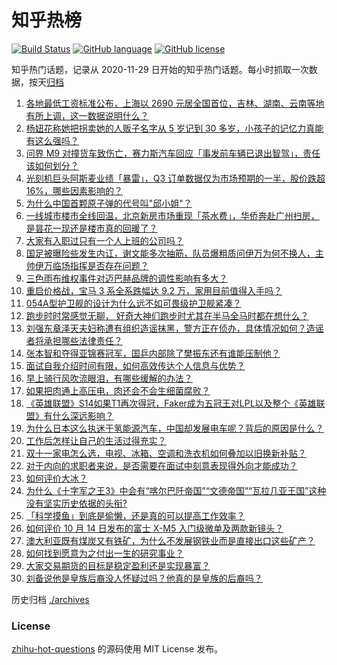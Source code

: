 # 知乎热榜
[![Build Status](https://github.com/ToWeLong/zhihu-hot-questions/workflows/CI/badge.svg)](https://github.com/ToWeLong/zhihu-hot-questions/actions)
[![GitHub language](https://img.shields.io/badge/language-golang-orange.svg)](https://golang.org/)
[![GitHub license](https://img.shields.io/github/license/ToWeLong/zhihu-hot-questions)](https://github.com/ToWeLong/zhihu-hot-questions/blob/main/LICENSE)

知乎热门话题，记录从 2020-11-29 日开始的知乎热门话题。每小时抓取一次数据，按天[归档](./archives)

<!-- BEGIN -->

1. [各地最低工资标准公布，上海以 2690 元居全国首位，吉林、湖南、云南等地有所上调，这一数据说明什么？](https://www.zhihu.com/question/1023421471)
1. [杨妞花称她把拐卖她的人贩子名字从 5 岁记到 30 多岁，小孩子的记忆力真能有这么强吗？](https://www.zhihu.com/question/817400910)
1. [问界 M9 对撞货车致伤亡，赛力斯汽车回应「事发前车辆已退出智驾」，责任该如何划分？](https://www.zhihu.com/question/896064237)
1. [光刻机巨头阿斯麦业绩「暴雷」，Q3 订单数据仅为市场预期的一半，股价跌超 16%，哪些因素影响的？](https://www.zhihu.com/question/1026035593)
1. [为什么中国首颗原子弹的代号叫"邱小姐"？](https://www.zhihu.com/question/470564803)
1. [一线城市楼市全线回温，北京新房市场重现「茶水费」，华侨奔赴广州扫房，是昙花一现还是楼市真的回暖了？](https://www.zhihu.com/question/1025200761)
1. [大家有入职过只有一个人上班的公司吗？](https://www.zhihu.com/question/458895984)
1. [国足被曝险些发生内讧，谢文能多次抽筋，队员爆粗质问伊万为何不换人，主帅伊万临场指挥是否存在问题？](https://www.zhihu.com/question/1056360555)
1. [三色雨布维权事件对迈巴赫品牌的调性影响有多大？](https://www.zhihu.com/question/991045537)
1. [重启价格战，宝马 3 系全系跌幅达 9.2 万，家用目前值得入手吗？](https://www.zhihu.com/question/864609699)
1. [054A型护卫舰的设计为什么远不如可畏级护卫舰紧凑？](https://www.zhihu.com/question/666443756)
1. [跑步时时常感觉无聊， 好奇大神们跑步时尤其在半马全马时都在想什么？](https://www.zhihu.com/question/661747237)
1. [刘强东章泽天夫妇称遭有组织造谣抹黑，警方正在侦办，具体情况如何？造谣者将承担哪些法律责任？](https://www.zhihu.com/question/1021575791)
1. [张本智和夺得亚锦赛冠军，国乒内部除了樊振东还有谁能压制他？](https://www.zhihu.com/question/898928414)
1. [面试自我介绍时间有限，如何高效传达个人信息与优势？](https://www.zhihu.com/question/668857157)
1. [早上骑行风吹流眼泪，有哪些缓解的办法？](https://www.zhihu.com/question/800338919)
1. [如果把肉通上高压电，肉还会不会生细菌腐败？](https://www.zhihu.com/question/646357797)
1. [《英雄联盟》S14如果T1再次得冠，Faker成为五冠王对LPL以及整个《英雄联盟》有什么深远影响？](https://www.zhihu.com/question/863323746)
1. [为什么日本这么执迷于氢能源汽车，中国却发展电车呢？背后的原因是什么？](https://www.zhihu.com/question/878545606)
1. [工作后怎样让自己的生活过得充实？](https://www.zhihu.com/question/757861435)
1. [双十一家电怎么选，电视、冰箱、空调和洗衣机如何叠加以旧换新补贴？](https://www.zhihu.com/question/948773869)
1. [对于内向的求职者来说，是否需要在面试中刻意表现得外向才能成功？](https://www.zhihu.com/question/668869095)
1. [如何评价大冰？](https://www.zhihu.com/question/21921783)
1. [为什么《十字军之王3》中会有“喀尔巴阡帝国”“文德帝国”“瓦拉几亚王国”这种没有坚实历史依据的头衔?](https://www.zhihu.com/question/853069224)
1. [「科学摸鱼」到底是偷懒，还是真的可以提高工作效率？](https://www.zhihu.com/question/789437876)
1. [如何评价 10 月 14 日发布的富士 X-M5 入门级微单及两款新镜头？](https://www.zhihu.com/question/799380131)
1. [澳大利亚既有煤炭又有铁矿，为什么不发展钢铁业而是直接出口这些矿产？](https://www.zhihu.com/question/22422028)
1. [如何找到愿意为之付出一生的研究事业？](https://www.zhihu.com/question/870573710)
1. [大家交易期货的目标是稳定盈利还是实现暴富？](https://www.zhihu.com/question/679605402)
1. [刘备说他是皇族后裔没人怀疑过吗？他真的是皇族的后裔吗？](https://www.zhihu.com/question/24752878)

<!-- END -->

历史归档 [./archives](./archives)


### License
[zhihu-hot-questions](https://github.com/towelong/zhihu-hot-questions) 的源码使用 MIT License 发布。